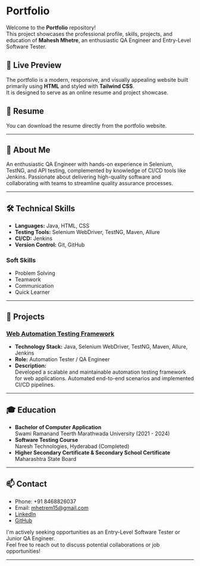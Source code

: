 # Portfolio

Welcome to the **Portfolio** repository!  
This project showcases the professional profile, skills, projects, and education of **Mahesh Mhetre**, an enthusiastic QA Engineer and Entry-Level Software Tester.

## 🌟 Live Preview

The portfolio is a modern, responsive, and visually appealing website built primarily using **HTML** and styled with **Tailwind CSS**.  
It is designed to serve as an online resume and project showcase.

## 📄 Resume

You can download the resume directly from the portfolio website.

---

## 👤 About Me

An enthusiastic QA Engineer with hands-on experience in Selenium, TestNG, and API testing, complemented by knowledge of CI/CD tools like Jenkins. Passionate about delivering high-quality software and collaborating with teams to streamline quality assurance processes.

---

## 🛠️ Technical Skills

- **Languages:** Java, HTML, CSS
- **Testing Tools:** Selenium WebDriver, TestNG, Maven, Allure
- **CI/CD:** Jenkins
- **Version Control:** Git, GitHub

### Soft Skills

- Problem Solving
- Teamwork
- Communication
- Quick Learner

---

## 🚀 Projects

### [Web Automation Testing Framework](https://github.com/Mahiimhetre/Automation_Exercise)

- **Technology Stack:** Java, Selenium WebDriver, TestNG, Maven, Allure, Jenkins
- **Role:** Automation Tester / QA Engineer
- **Description:**  
  Developed a scalable and maintainable automation testing framework for web applications. Automated end-to-end scenarios and implemented CI/CD pipelines.

---

## 🎓 Education

- **Bachelor of Computer Application**  
  Swami Ramanand Teerth Marathwada University (2021 - 2024)
- **Software Testing Course**  
  Naresh Technologies, Hyderabad (Completed)
- **Higher Secondary Certificate & Secondary School Certificate**  
  Maharashtra State Board

---

## 📫 Contact

- Phone: +91 8468826037
- Email: [mhetrem15@gmail.com](mailto:mhetrem15@gmail.com)
- [LinkedIn](https://linkedin.com/in/mhetre-mahesh)
- [GitHub](https://github.com/Mahiimhetre)

I'm actively seeking opportunities as an Entry-Level Software Tester or Junior QA Engineer.  
Feel free to reach out to discuss potential collaborations or job opportunities!

---

